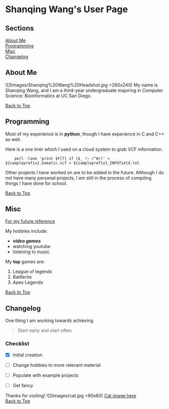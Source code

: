 # Shanqing Wang's User Page
## Sections
[About Me](#about-me)  
[Programming](#programming)  
[Misc](#misc)  
[Changelog](#changelog)  

## About Me
![](images/Shanqing%20Wang%20Headshot.jpg =260x240)
My name is Shanqing Wang, and I am a third-year undergraduate majoring in Computer Science: Bioinformatics at UC San Diego.  


[Back to Top](#shanqing-wangs-user-page)
## Programming
Most of my experience is in **python**, though I have experience in C and C++ as well.  

Here is a one liner which I used on a cloud system to grab VCF information.  
```
    perl -lane 'print $F[7] if ($_ !~ /^#/)' < ${sampleprefix}.Somatic.vcf > ${sampleprefix}_INFOfield.txt
```

Other projects I have worked on are to be added in the future. Although I do not have many personal projects, I am still in the process of compiling things I have done for school.

[Back to Top](#shanqing-wangs-user-page)
## Misc

[For my future reference](https://docs.github.com/en/github/writing-on-github/basic-writing-and-formatting-syntax)



My hobbies include:
- ***video games***
- watching youtube
- listening to music

My **top** games are:
1. League of legends
2. Battlerite
3. Apex Legends

[Back to Top](#shanqing-wangs-user-page)
## Changelog
One thing I am working towards achieving  
> Start early and start often.

### Checklist
- [x] Initial creation
- [ ] Change hobbies to more relevant material
- [ ] Populate with example projects
- [ ] Get fancy


Thanks for visiting!
![](images/cat.jpg =90x60)
[Cat image here](images/cat.jpg)  
[Back to Top](#shanqing-wangs-user-page)
